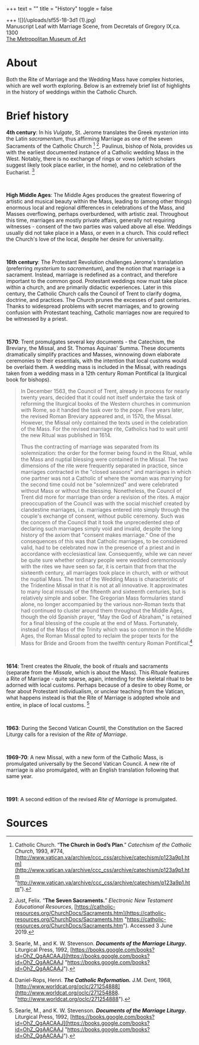 +++
text = ""
title = "History"
toggle = false

+++
![](/uploads/sf55-18-3d1 (1).jpg)  
Manuscript Leaf with Marriage Scene, from Decretals of Gregory IX,ca. 1300  
[The Metropolitan Museum of Art](https://www.metmuseum.org/art/collection/search/468476)

# About

Both the Rite of Marriage and the Wedding Mass have complex histories, which are well worth exploring. Below is an extremely brief list of highlights in the history of weddings within the Catholic Church.

# Brief history

**4th century**: In his _Vulgate_, St. Jerome translates the Greek _mysterion_ into the Latin _sacramentum_, thus affirming Marriage as one of the seven Sacraments of the Catholic Church [^1] [^2]. Paulinus, bishop of Nola, provides us with the earliest documented instance of a Catholic wedding Mass in the West. Notably, there is no exchange of rings or vows (which scholars suggest likely took place earlier, in the home), and no celebration of the Eucharist. [^3]

<br>

**High Middle Ages**: The Middle Ages produces the greatest flowering of artistic and musical beauty within the Mass, leading to (among other things) enormous local and regional differences in celebrations of the Mass, and Masses overflowing, perhaps overburdened, with artistic zeal. Throughout this time, marriages are mostly private affairs, generally not requiring witnesses - consent of the two parties was valued above all else. Weddings usually did not take place in a Mass, or even in a church. This could reflect the Church's love of the local, despite her desire for universality.

<br>

**16th century**: The Protestant Revolution challenges Jerome's translation (preferring _mysterium_ to _sacramentum_), and the notion that marriage is a sacrament. Instead, marriage is redefined as a contract, and therefore important to the common good. Protestant weddings now must take place within a church, and are primarily didactic experiences. Later in this century, the Catholic Church calls the Council of Trent to clarify dogma, doctrine, and practices. The Church prunes the excesses of past centuries. Thanks to widespread problems with secret marriages, and to growing confusion with Protestant teaching, Catholic marriages now are required to be witnessed by a priest.

<br>

**1570**: Trent promulgates several key documents - the Catechism, the Breviary, the Missal, and St. Thomas Aquinas' Summa. These documents dramatically simplify practices and Masses, winnowing down elaborate ceremonies to their essentials, with the intention that local customs would be overlaid them. A wedding mass is included in the Missal, with readings taken from a wedding mass in a 12th century Roman Pontifical (a liturgical book for bishops).

> In December 1563, the Council of Trent, already in process for nearly twenty years, decided that it could not itself undertake the task of reforming the liturgical books of the Western churches in communion with Rome, so it handed the task over to the pope. Five years later, the revised Roman Breviary appeared and, in 1570, the Missal. However, the Missal only contained the texts used in the celebration of the Mass. For the revised marriage rite, Catholics had to wait until the new Ritual was published in 1614.
>
> Thus the contracting of marriage was separated from its solemnization: the order for the former being found in the Ritual, while the Mass and nuptial blessing were contained in the Missal. The two dimensions of the rite were frequently separated in practice, since marriages contracted in the "closed seasons" and marriages in which one partner was not a Catholic of where the woman was marrying for the second time could not be "solemnized" and were celebrated without Mass or without the blessing. Nonetheless, the Council of Trent did more for marriage than order a revision of the rites. A major preoccupation of the Council was with the social mischief created by clandestine marriages, i.e. marriages entered into simply through the couple's exchange of consent, without public ceremony. Such was the concern of the Council that it took the unprecedented step of declaring such marriages simply void and invalid, despite the long history of the axiom that "consent makes marriage." One of the consequences of this was that Catholic marriages, to be considered valid, had to be celebrated now in the presence of a priest and in accordance with ecclesiastical law. Consequently, while we can never be quite sure whether ordinary people were wedded ceremoniously with the rites we have seen so far, it is certain that from that the sixteenth century, all marriages took place in church, with or without the nuptial Mass. The text of the Wedding Mass is characteristic of the Tridentine Missal in that it is not at all innovative. It approximates to many local missals of the fifteenth and sixteenth centuries, but is relatively simple and sober. The Gregorian Mass formularies stand alone, no longer accompanied by the various non-Roman texts that had continued to cluster around them throughout the Middle Ages, though the old Spanish prayer, "May the God of Abraham," is retained for a final blessing of the couple at the end of Mass. Fortunately, instead of the Mass of the Trinity which was so common in the Middle Ages, the Roman Missal opted to reclaim the proper texts for the Mass for Bride and Groom from the twelfth century Roman Pontifical.[^4]

<br>

**1614**: Trent creates the _Rituale_, the book of rituals and sacraments (separate from the _Missale_, which is about the Mass). This _Rituale_ features a Rite of Marriage - quite sparse, again, intending for the skeletal ritual to be adorned with local customs. Perhaps because of a desire to obey Rome, or fear about Protestant individualism, or unclear teaching from the Vatican, what happens instead is that the Rite of Marriage is adopted whole and entire, in place of local customs. [^5]

<br>

**1963**: During the Second Vatican Countil, the Constitution on the Sacred Liturgy calls for a revision of the _Rite of Marriage_.

<br>

**1969-70**: A new Missal, with a new form of the Catholic Mass, is promulgated universally by the Second Vatican Council. A new rite of marriage is also promulgated, with an English translation following that same year.

<br>

**1991**: A second edition of the revised _Rite of Marriage_ is promulgated.

# Sources

[^1]: Catholic Church. “**The Church in God’s Plan**.” _Catechism of the Catholic Church_, 1993, #774, [http://www.vatican.va/archive/ccc_css/archive/catechism/p123a9p1.htm](http://www.vatican.va/archive/ccc_css/archive/catechism/p123a9p1.htm "http://www.vatican.va/archive/ccc_css/archive/catechism/p123a9p1.htm").

[^2]: Just, Felix. “**The Seven Sacraments.**” _Electronic New Testament Educational Resources_, [https://catholic-resources.org/ChurchDocs/Sacraments.htm](https://catholic-resources.org/ChurchDocs/Sacraments.htm "https://catholic-resources.org/ChurchDocs/Sacraments.htm"). Accessed 3 June 2019.

[^3]: Searle, M., and K. W. Stevenson. **_Documents of the Marriage Liturgy_.** Liturgical Press, 1992, [https://books.google.com/books?id=OhZ_QgAACAAJ](https://books.google.com/books?id=OhZ_QgAACAAJ "https://books.google.com/books?id=OhZ_QgAACAAJ").

[^4]: Daniel-Rops, Henri. **_The Catholic Reformation._** J.M. Dent, 1968, [http://www.worldcat.org/oclc/271254888](http://www.worldcat.org/oclc/271254888.  "http://www.worldcat.org/oclc/271254888").

[^5]: Searle, M., and K. W. Stevenson. **_Documents of the Marriage Liturgy_.** Liturgical Press, 1992, [https://books.google.com/books?id=OhZ_QgAACAAJ](https://books.google.com/books?id=OhZ_QgAACAAJ "https://books.google.com/books?id=OhZ_QgAACAAJ").
